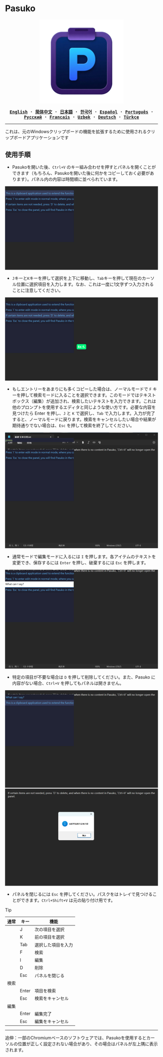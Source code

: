 # Pasuko

<p align="center" style="text-align: center">
  <img src="./assets/images/logo.png" width="55%"><br/>
</p>

<div align="center">
<strong>
<samp>

[English](README.md) · [简体中文](README.zh.md) · [日本語](README.ja.md) ·
[한국어](README.ko.md) · [Español](README.es.md) · [Português](README.pt-br.md) ·
[Русский](README.ru.md) · [Francais](README.fr.md) · [Uzbek](README.uz.md) · [Deutsch](README.de.md) ·
[Türkçe](README.tr.md)

</samp>
</strong>
</div>

---
これは、元のWindowsクリップボードの機能を拡張するために使用されるクリップボードアプリケーションです

## 使用手順

- Pasukoを開いた後、`Ctrl+V` のキー組み合わせを押すとパネルを開くことができます（もちろん、Pasukoを開いた後に何かをコピーしておく必要があります）。パネル内の内容は時間順に並べられています。

![pic1](./assets/images/pic1.png)

- `J`キーと`K`キーを押して選択を上下に移動し、`Tab`キーを押して現在のカーソル位置に選択項目を入力します。なお、これは一度に1文字ずつ入力されることに注意してください。

![pic2](./assets/images/pic2.png)

- もしエントリーをあまりにも多くコピーした場合は、ノーマルモードで `F` キーを押して検索モードに入ることを選択できます。このモードではテキストボックス（編集）が追加され、検索したいテキストを入力できます。これは他のプロンプトを使用するエディタと同じような使い方です。必要な内容を見つけたら Enter を押し、`J` と `K` で選択し、`Tab` で入力します。入力が完了すると、ノーマルモードに戻ります。検索をキャンセルしたい場合や結果が期待通りでない場合は、`Esc` を押して検索を終了してください。

![pic3](./assets/images/pic3.png)

- 通常モードで編集モードに入るには `I` を押します。各アイテムのテキストを変更でき、保存するには `Enter` を押し、破棄するには `Esc` を押します。

![pic4](./assets/images/pic4.png)

- 特定の項目が不要な場合は `D` を押して削除してください。また、Pasuko に内容がない場合、`Ctrl+V` を押してもパネルは開きません。

![pic5](./assets/images/pic5.png)  ![pic6](./assets/images/pic6.png)

- パネルを閉じるには `Esc` を押してください。パスクをはトレイで見つけることができます。`Ctrl+Shift+V` は元の貼り付け用です。

> [!TIP]
> |通常|キー|機能|
> |---|---|---|
> ||J|次の項目を選択|
> ||K|前の項目を選択|
> ||Tab|選択した項目を入力|
> ||F|検索|
> ||I|編集|
> ||D|削除|
> ||Esc|パネルを閉じる|
> |検索|||
> ||Enter|項目を検索|
> ||Esc|検索をキャンセル|
> |編集|||
> ||Enter|編集完了|
> ||Esc|編集をキャンセル|

---
追伸：一部のChromiumベースのソフトウェアでは、Pasukoを使用するとカーソルの位置が正しく設定されない場合があり、その場合はパネルが左上隅に表示されます。
